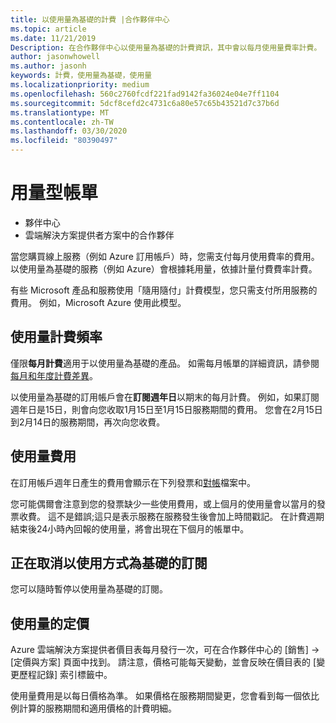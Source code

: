 ```yaml
---
title: 以使用量為基礎的計費 |合作夥伴中心
ms.topic: article
ms.date: 11/21/2019
Description: 在合作夥伴中心以使用量為基礎的計費資訊，其中會以每月使用量費率計費。
author: jasonwhowell
ms.author: jasonh
keywords: 計費，使用量為基礎，使用量
ms.localizationpriority: medium
ms.openlocfilehash: 560c2760fcdf221fad9142fa36024e04e7ff1104
ms.sourcegitcommit: 5dcf8cefd2c4731c6a80e57c65b43521d7c37b6d
ms.translationtype: MT
ms.contentlocale: zh-TW
ms.lasthandoff: 03/30/2020
ms.locfileid: "80390497"
---
```

# <a name="usage-based-billing"></a>用量型帳單

- 夥伴中心
- 雲端解決方案提供者方案中的合作夥伴

當您購買線上服務（例如 Azure 訂用帳戶）時，您需支付每月使用費率的費用。 以使用量為基礎的服務（例如 Azure）會根據耗用量，依據計量付費費率計費。

有些 Microsoft 產品和服務使用「隨用隨付」計費模型，您只需支付所用服務的費用。 例如，Microsoft Azure 使用此模型。 

## <a name="usage-billing-frequency"></a>使用量計費頻率

僅限**每月計費**適用于以使用量為基礎的產品。 如需每月帳單的詳細資訊，請參閱[每月和年度計費差異](billing-annual-monthly.md)。

以使用量為基礎的訂用帳戶會在**訂閱週年日**以期末的每月計費。 例如，如果訂閱週年日是15日，則會向您收取1月15日至1月15日服務期間的費用。 您會在2月15日到2月14日的服務期間，再次向您收費。 

## <a name="usage-charges"></a>使用量費用

在訂用帳戶週年日產生的費用會顯示在下列發票和[對帳](usage-based-recon-files.md)檔案中。

您可能偶爾會注意到您的發票缺少一些使用費用，或上個月的使用量會以當月的發票收費。 這不是錯誤;這只是表示服務在服務發生後會加上時間戳記。 在計費週期結束後24小時內回報的使用量，將會出現在下個月的帳單中。

## <a name="cancelling-usage-based-subscriptions"></a>正在取消以使用方式為基礎的訂閱

您可以隨時暫停以使用量為基礎的訂閱。

## <a name="pricing-for-usage"></a>使用量的定價

Azure 雲端解決方案提供者價目表每月發行一次，可在合作夥伴中心的 \[銷售\] -> \[定價與方案\] 頁面中找到。 請注意，價格可能每天變動，並會反映在價目表的 \[變更歷程記錄\] 索引標籤中。

使用量費用是以每日價格為準。 如果價格在服務期間變更，您會看到每一個依比例計算的服務期間和適用價格的計費明細。
